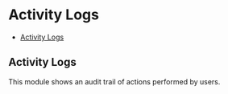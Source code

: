 # Activity Logs

- [Activity Logs](#activity-logs)
   

<a name="income"></a>
## Activity Logs

This module shows an audit trail of actions performed by users.